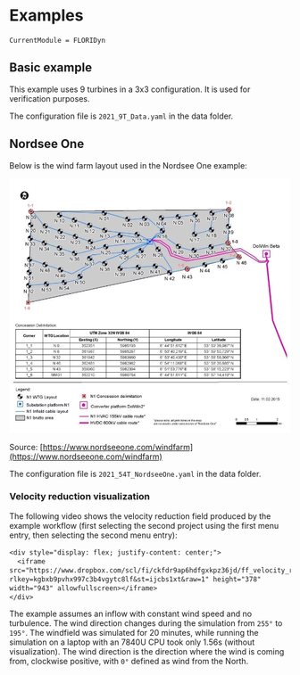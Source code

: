 # Examples

```@meta
CurrentModule = FLORIDyn
```
## Basic example
This example uses 9 turbines in a 3x3 configuration. It is used for verification
purposes.

The configuration file is `2021_9T_Data.yaml` in the data folder.

## Nordsee One

Below is the wind farm layout used in the Nordsee One example:

![Windfarm layout: Nordsee One](windfarm-layout-nordsee-one.webp)

Source: [https://www.nordseeone.com/windfarm](https://www.nordseeone.com/windfarm)

The configuration file is `2021_54T_NordseeOne.yaml` in the data folder.


### Velocity reduction visualization

The following video shows the velocity reduction field produced by the example workflow (first selecting the second project using the first menu entry, then selecting the second menu entry):

```@raw html
<div style="display: flex; justify-content: center;">
  <iframe src="https://www.dropbox.com/scl/fi/ckfdr9ap6hdfgxkpz36jd/ff_velocity_reduction_animation.mp4?rlkey=kgbxb9pvhx997c3b4vgytc8lf&st=ijcbs1xt&raw=1" height="378" width="943" allowfullscreen></iframe>
</div>
```

The example assumes an inflow with constant wind speed and no turbulence. The wind direction changes during the simulation from `255°` to `195°`. The windfield was simulated for 20 minutes, while running the simulation on a laptop with an 7840U CPU took only 1.56s (without visualization). The wind direction is the direction where the wind is coming from, clockwise positive, with `0°` defined as wind from the North.



